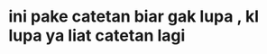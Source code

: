 # ini pake catetan biar gak lupa , kl lupa ya liat catetan lagi 




[](https://i.postimg.cc/6pZ4rmyQ/a4de7a33-0eec-49d1-b034-297c6ede64fb.jpg)
